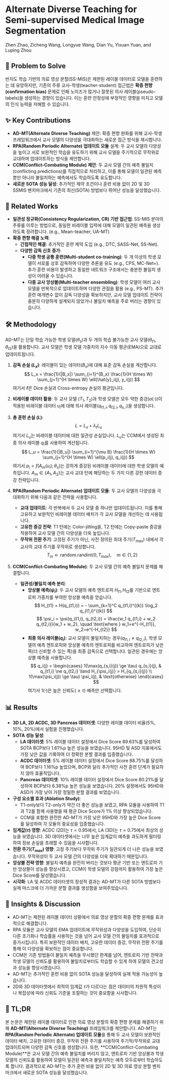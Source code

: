# Alternate Diverse Teaching for Semi-supervised Medical Image Segmentation

Zhen Zhao, Zicheng Wang, Longyue Wang, Dian Yu, Yixuan Yuan, and Luping Zhou

## 🧩 Problem to Solve

반지도 학습 기반의 의료 영상 분할(SS-MIS)은 제한된 레이블 데이터로 모델을 훈련하는 데 유망하지만, 기존의 주류 교사-학생(teacher-student) 접근법은 **확증 편향(confirmation bias)** 문제로 인해 노이즈가 많거나 잘못된 의사 레이블(pseudo-labels)을 생성하는 경향이 있습니다. 이는 훈련 안정성에 부정적인 영향을 미치고 모델의 인식 능력을 저해할 수 있습니다.

## ✨ Key Contributions

* **AD-MT(Alternate Diverse Teaching)** 제안: 확증 편향 완화를 위해 교사-학생 프레임워크에서 교사 모델의 다양성을 극대화하는 새로운 접근 방식을 제시합니다.
* **RPA(Random Periodic Alternate) 업데이트 모듈** 설계: 두 교사 모델의 다양성을 높이고 서로 보완적인 학습을 유도하기 위해 교사 모델을 주기적으로 무작위로 교대하며 업데이트하는 방식을 제안합니다.
* **CCM(Conflict-Combating Module) 제안**: 두 교사 모델 간의 예측 불일치(conflicting predictions)를 직접적으로 처리하고, 이를 통해 모델이 일관된 예측뿐만 아니라 불일치하는 예측에서도 학습하도록 유도합니다.
* **새로운 SOTA 성능 달성**: 추가적인 제약 조건이나 훈련 비용 없이 2D 및 3D SSMIS 벤치마크에서 기존의 최신(SOTA) 방법보다 뛰어난 성능을 달성했습니다.

## 📎 Related Works

* **일관성 정규화(Consistency Regularization, CR) 기반 접근법**: SS-MIS 분야의 주류를 이루는 방법으로, 동일한 비레이블 입력에 대해 모델이 일관된 예측을 생성하도록 장려합니다. (e.g., Mean-teacher, UA-MT)
* **확증 편향 해결 노력**:
  * **간접적인 해결**: 추가적인 훈련 제약 도입 (e.g., DTC, SASS-Net, SS-Net).
  * **다양한 감독 신호 증가**:
    * **다중 학생 공통 훈련(Multi-student co-training)**: 두 개 이상의 학생 모델이 서로를 상호 감독하여 다양한 추론을 유도 (e.g., CPS, MC-Net+). 추가 훈련 비용이 발생하고 동일한 네트워크 구조에서는 충분한 불일치 생성이 어려울 수 있습니다.
    * **다중 교사 앙상블(Multi-teacher ensembling)**: 학생 모델이 여러 교사 모델을 반복적으로 업데이트하며 다양한 관점을 활용 (e.g., PS-MT). 추가 훈련 매개변수 없이 감독 다양성을 확보하지만, 교사 모델 업데이트 전략이 충분히 다양하게 설계되지 않았거나 불일치 예측을 주로 버리는 경향이 있습니다.

## 🛠️ Methodology

AD-MT는 단일 학습 가능한 학생 모델($\theta_s$)과 두 개의 학습 불가능한 교사 모델($\theta_{t1}$, $\theta_{t2}$)을 활용합니다. 교사 모델은 학생 모델 가중치의 지수 이동 평균(EMA)으로 교대로 업데이트됩니다.

1. **감독 손실 ($L_x$)**: 레이블이 있는 데이터($B_x$)에 대해 표준 감독 손실을 계산합니다.
    $$ L_x = \frac{1}{|B_x|} \sum_{i=1}^{B_x} \frac{1}{H \times W} \sum_{j=1}^{H \times W} \ell(\hat{y}_i(j), y_i(j)) $$
    여기서 $\ell$은 Dice 손실과 Cross-entropy 손실의 평균입니다.

2. **비레이블 데이터 활용**: 두 교사 모델 ($T_1, T_2$)과 학생 모델은 모두 약한 증강($a(\cdot)$)이 적용된 비레이블 데이터 $u_i$에 대해 의사 레이블($q_{t1,i}, q_{t2,i}, q_{s,i}$)을 생성합니다.

3. **총 훈련 손실 ($L$)**:
    $$ L = L_x + \lambda_t L_u $$
    여기서 $L_u$는 비레이블 데이터에 대한 일관성 손실입니다. $L_u$는 CCM에서 생성된 최종 의사 레이블 $q_i$를 사용하여 계산됩니다.
    $$ L_u = \frac{1}{|B_u|} \sum_{i=1}^{\mu B} \frac{1}{H \times W} \sum_{j=1}^{H \times W} \ell(p_i(j), q_i(j)) $$
    여기서 $p_i = f(A_m(u_i); \theta_s)$는 강하게 증강된 비레이블 데이터에 대한 학생 모델의 예측입니다. $A_m \in \{A_1, A_2\}$는 교사 교대 턴에 해당하는 두 가지 다른 강한 데이터 증강 전략입니다.

4. **RPA(Random Periodic Alternate) 업데이트 모듈**: 두 교사 모델의 다양성을 극대화하기 위해 다음과 같은 전략을 사용합니다.
    * **교대 업데이트**: 각 반복에서 두 교사 모델 중 하나만 업데이트됩니다. 이를 통해 고유하고 보완적인 비레이블 데이터 배치가 각 교사 모델을 개선하는 데 사용됩니다.
    * **고유한 증강 전략**: T1 턴에는 Color-jitting을, T2 턴에는 Copy-paste 증강을 적용하여 교사 모델 간의 다양성을 더욱 높입니다.
    * **무작위 전환 주기**: 고정된 주기가 아닌, 사전 정의된 최대 주기($T_{max}$) 내에서 각 교사의 교대 주기를 무작위로 생성합니다.
        $$ T_m \leftarrow \text{random.randint}(0, T_{max}), \quad m \in \{1,2\} $$

5. **CCM(Conflict-Combating Module)**: 두 교사 모델 간의 예측 불일치 문제를 해결합니다.
    * **일관성/불일치 예측 분리**:
        * **앙상블 예측($\psi_i$)**: 두 교사 모델의 예측 엔트로피 $H_{t1}, H_{t2}$를 기반으로 엔트로피 가중치를 부여한 앙상블 예측을 얻습니다.
            $$ H_{t1} = H(q_{t1,i}) = - \sum_{k=1}^C q_{t1,i}^{(k)} \log_2 q_{t1,i}^{(k)} $$
            $$ \psi_i = \psi(q_{t1,i}, q_{t2,i}) = \frac{w_1 q_{t1,i} + w_2 q_{t2,i}}{w_1 + w_2}, \quad \text{where } w_1=e^{-H_{t1}}, w_2=e^{-H_{t2}} $$
        * **최종 의사 레이블($q_i$)**: 교사 모델이 불일치하는 경우($q_{t1,i} \neq q_{t2,i}$), 학생 모델의 예측 엔트로피와 앙상블 예측의 엔트로피를 비교하여 엔트로피가 낮은 쪽(더 신뢰할 수 있는 쪽)을 최종 감독으로 선택합니다. 일관된 경우에는 앙상블 예측을 사용합니다.
            $$ q_i(j) = \begin{cases} 1(\max(q_{s,i}(j)) \ge \tau) q_{s,i}(j), & q_{t1,i} \ne q_{t2,i} \land H_{\psi_i(j)} > H_{q_{s,i}(j)} \\ 1(\max(\psi_i(j)) \ge \tau) \psi_i(j), & \text{otherwise} \end{cases} $$
            여기서 $1(\cdot)$은 높은 신뢰도($\ge \tau$) 예측만 선택합니다.

## 📊 Results

* **3D LA, 2D ACDC, 3D Pancreas 데이터셋**: 다양한 레이블 데이터 비율(5%, 10%, 20%)에서 실험을 진행했습니다.
* **SOTA 성능 달성**:
  * **LA 데이터셋**: 5% 레이블 데이터 설정에서 Dice Score 89.63%를 달성하여 SOTA BCP보다 1.61%p 높은 성능을 보였습니다. 95HD 및 ASD 지표에서도 가장 낮은 값을 기록하여 더 정확한 분할 결과를 입증했습니다.
  * **ACDC 데이터셋**: 5% 레이블 데이터 설정에서 Dice Score 88.75%를 달성하여 BCP보다 1.16%p 높았으며, BCP와 달리 추가적인 사전 훈련 단계가 필요하지 않아 효율적입니다.
  * **Pancreas 데이터셋**: 10% 레이블 데이터 설정에서 Dice Score 80.21%를 달성하여 BCP보다 6.38%p 높은 성능을 보였습니다. 20% 설정에서도 95HD와 ASD가 가장 낮아 가장 정밀한 분할 결과를 보였습니다.
* **구성 요소별 효과 (Ablation Study)**:
  * T1-only보다 T2-only가 약간 더 좋은 성능을 보였고, RPA 모듈을 사용하여 T1과 T2를 함께 사용했을 때 평균 Dice Score가 1% 이상 향상되었습니다.
  * CCM을 포함한 완전한 AD-MT가 가장 낮은 95HD와 가장 높은 Dice Score를 달성하여 각 모듈의 중요성을 입증했습니다.
* **임계값($\tau$) 영향**: ACDC (2D)는 $\tau=0.95$에서, LA (3D)는 $\tau=0.75$에서 최상의 성능을 보였습니다. 3D 데이터셋에서는 너무 높은 임계값이 예측을 과도하게 필터링하여 정보 손실을 초래할 수 있음을 시사합니다.
* **전환 주기($T_{max}$) 영향**: 고정 주기보다 무작위 주기가 일관되게 더 나은 성능을 보였습니다. 무작위성이 두 교사 모델 간의 다양성을 더욱 확대하기 때문입니다.
* **앙상블 전략 영향**: 불일치 예측을 완전히 버리는 것보다 평균 기반 또는 엔트로피 기반 앙상블이 성능을 향상시켰고, CCM이 학생 모델의 강점까지 활용하여 가장 높은 Dice Score를 달성했습니다.
* **시각화**: LA 및 ACDC 데이터셋의 정성적 결과는 AD-MT가 다른 SOTA 방법보다 실제 마스크에 더 가까운 분할 결과를 생성함을 보여주었습니다.

## 🧠 Insights & Discussion

* AD-MT는 제한된 레이블 데이터 상황에서 의료 영상 분할의 확증 편향 문제를 효과적으로 해결합니다.
* RPA 모듈은 교사 모델의 EMA 업데이트에 무작위성과 다양성을 도입하여, 단순히 다른 초기화나 학습률을 사용하는 것을 넘어 교사 모델 간의 불일치를 효과적으로 증가시킵니다. 특히 보완적인 데이터 배치, 고유한 데이터 증강, 무작위 전환 주기를 통해 이 다양성을 확보하는 점이 중요합니다.
* CCM은 기존 방법들이 불일치 예측을 무시했던 한계를 넘어, 엔트로피 기반 전략과 학생 모델의 신뢰도를 활용하여 불일치로부터도 학습할 수 있게 하여 모델의 견고성과 성능을 향상시켰습니다.
* AD-MT는 추가적인 훈련 비용 없이 SOTA 성능을 달성하여 실제 적용 가능성이 높습니다.
* 2D와 3D 데이터셋에서 최적의 임계값 $\tau$가 다르다는 점은 데이터의 차원적 특성이나 복잡성에 따라 신뢰도 기준을 조절하는 것이 중요함을 시사합니다.

## 📌 TL;DR

본 논문은 제한된 레이블 데이터로 인한 의료 영상 분할의 확증 편향 문제를 해결하기 위해 **AD-MT(Alternate Diverse Teaching)** 프레임워크를 제안합니다. AD-MT는 **RPA(Random Periodic Alternate) 업데이트 모듈**을 통해 두 교사 모델이 보완적인 데이터 배치, 고유한 데이터 증강, 무작위 전환 주기를 사용하여 주기적/무작위로 교대 업데이트되며 다양한 감독 신호를 생성합니다. 또한, **CCM(Conflict-Combating Module)**은 교사 모델 간의 예측 불일치를 버리지 않고, 엔트로피 기반 앙상블과 학생 모델의 신뢰도를 활용하여 모델이 일관된 예측과 불일치하는 예측 모두로부터 학습하도록 합니다. 결과적으로 AD-MT는 추가 훈련 비용 없이 2D 및 3D 의료 영상 분할 벤치마크에서 새로운 SOTA 성능을 달성했습니다.
